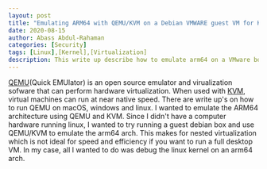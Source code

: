 ```yaml
---
layout: post
title: "Emulating ARM64 with QEMU/KVM on a Debian VMWARE guest VM for Kernel Debugging"
date: 2020-08-15
author: Abass Abdul-Rahaman
categories: [Security]
tags: [Linux],[Kernel],[Virtualization]
description: This write up describe how to emulate arm64 on a VMware box. 
---
```


[QEMU]:https://en.wikipedia.org/wiki/QEMU
[KVM]:https://en.wikipedia.org/wiki/Kernel-based_Virtual_Machine

[QEMU](Quick EMUlator) is an open source emulator and virualization sofware that can perform hardware virtualization. 
When used with [KVM], virtual machines can run at near native speed. There are write up's on how to run QEMU on macOS, windows and linux.
I wanted to emulate the ARM64 architecture using QEMU and KVM. Since I didn't have a computer hardware running linux, I wanted to try running a 
guest debian box and use QEMU/KVM to emulate the arm64 arch. This makes for nested virtualization which is not ideal for speed and efficiency if you want 
to run a full desktop VM. In my case, all I wanted to do was debug the linux kernel on an arm64 arch.

<!--more-->
